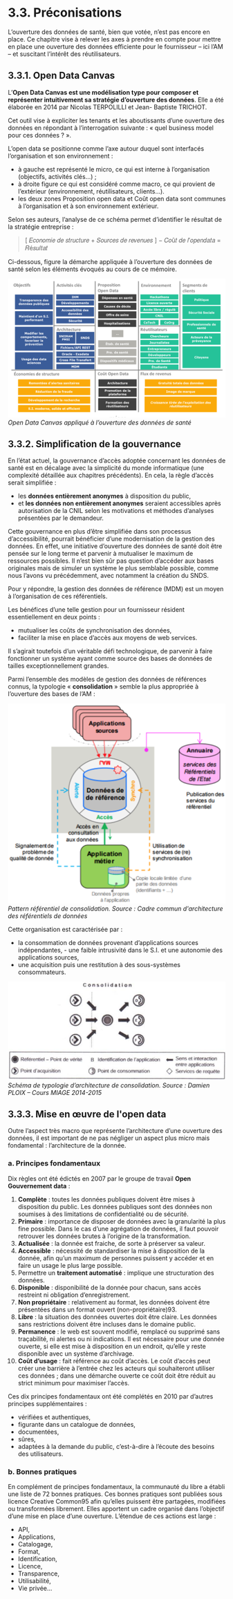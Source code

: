 # 3.3. Préconisations

L’ouverture des données de santé, bien que votée, n’est pas encore en place. Ce chapitre vise à relever les axes à prendre en compte pour mettre en place une ouverture des données efficiente pour le fournisseur – ici l’AM – et suscitant l’intérêt des réutilisateurs.

## 3.3.1. Open Data Canvas

L’**Open Data Canvas est une modélisation type pour composer et représenter intuitivement sa stratégie d’ouverture des données**. Elle a été élaborée en 2014 par Nicolas TERPOLILLI et Jean- Baptiste TRICHOT.

Cet outil vise à expliciter les tenants et les aboutissants d’une ouverture des données en répondant à l’interrogation suivante : « quel business model pour ces données ? ».

L’open data se positionne comme l’axe autour duquel sont interfacés l’organisation et son environnement :

- à gauche est représenté le micro, ce qui est interne à l’organisation (objectifs, activités clés...) ;
- à droite figure ce qui est considéré comme macro, ce qui provient de l’extérieur (environnement,
réutilisateurs, clients...).
- les deux zones Proposition open data et Coût open data sont communes à l’organisation et à son environnement extérieur.


Selon ses auteurs, l’analyse de ce schéma permet d’identifier le résultat de la stratégie entreprise :

> [ 𝐸𝑐𝑜𝑛𝑜𝑚𝑖𝑒 𝑑𝑒 𝑠𝑡𝑟𝑢𝑐𝑡𝑢𝑟𝑒 + 𝑆𝑜𝑢𝑟𝑐𝑒𝑠 𝑑𝑒 𝑟𝑒𝑣𝑒𝑛𝑢𝑒𝑠 ] − 𝐶𝑜û𝑡 𝑑𝑒 𝑙′𝑜𝑝𝑒𝑛𝑑𝑎𝑡𝑎 = 𝑅é𝑠𝑢𝑙𝑡𝑎𝑡

Ci-dessous, figure la démarche appliquée à l’ouverture des données de santé selon les éléments évoqués au cours de ce mémoire.

![Open Data Canvas appliqué à l’ouverture des données de santé](./gitbook/images/3.3.1_2.png)
*Open Data Canvas appliqué à l’ouverture des données de santé*

## 3.3.2. Simplification de la gouvernance

En l’état actuel, la gouvernance d’accès adoptée concernant les données de santé est en décalage avec la simplicité du monde informatique (une complexité détaillée aux chapitres précédents).
En cela, la règle d’accès serait simplifiée :


- les **données entièrement anonymes** à disposition du public,
- et **les données non entièrement anonymes** seraient accessibles après autorisation de la CNIL
selon les motivations et méthodes d’analyses présentées par le demandeur.


Cette gouvernance en plus d’être simplifiée dans son processus d’accessibilité, pourrait bénéficier d’une modernisation de la gestion des données. En effet, une initiative d’ouverture des données de santé doit être pensée sur le long terme et parvenir à mutualiser le maximum de ressources possibles. Il n’est bien sûr pas question d’accéder aux bases originales mais de simuler un système le plus semblable possible, comme nous l’avons vu précédemment, avec notamment la création du SNDS.


Pour y répondre, la gestion des données de référence (MDM) est un moyen à l’organisation de ces référentiels.


Les bénéfices d’une telle gestion pour un fournisseur résident essentiellement en deux points :

- mutualiser les coûts de synchronisation des données,
- faciliter la mise en place d’accès aux moyens de web services.

Il s’agirait toutefois d’un véritable défi technologique, de parvenir à faire fonctionner un système ayant comme source des bases de données de tailles exceptionnellement grandes.

Parmi l’ensemble des modèles de gestion des données de références connus, la typologie
« **consolidation** » semble la plus appropriée à l’ouverture des bases de l’AM :

![Pattern référentiel de consolidation](./gitbook/images/3.3.2_1.png)
*Pattern référentiel de consolidation. Source : Cadre commun d'architecture des référentiels de données*

Cette organisation est caractérisée par :

- la consommation de données provenant d’applications sources indépendantes,   - une faible intrusivité dans le S.I. et une autonomie des applications sources,
- une acquisition puis une restitution à des sous-systèmes consommateurs.

![Schéma de typologie d’architecture de consolidation](./gitbook/images/3.3.2_2.png)
*Schéma de typologie d’architecture de consolidation. Source : Damien PLOIX – Cours MIAGE 2014-2015*

## 3.3.3. Mise en œuvre de l'open data

Outre l’aspect très macro que représente l’architecture d’une ouverture des données, il est important de ne pas négliger un aspect plus micro mais fondamental : l’architecture de la donnée.


### a. Principes fondamentaux

Dix règles ont été édictés en 2007 par le groupe de travail **Open Gouvernement data** :

1. **Complète** : toutes les données publiques doivent être mises à disposition du public. Les données
publiques sont des données non soumises à des limitations de confidentialité ou de sécurité.
2. **Primaire** : importance de disposer de données avec la granularité la plus fine possible. Dans le cas d’une agrégation de données, il faut pouvoir retrouver les données brutes à l’origine de la transformation.
3. **Actualisée** : la donnée est fraiche, de sorte à préserver sa valeur.
4. **Accessible** : nécessité de standardiser la mise à disposition de la donnée, afin qu’un maximum de
personnes puissent y accéder et en faire un usage le plus large possible.
5. Permettre un **traitement automatisé** : implique une structuration des données.
6. **Disponible** : disponibilité de la donnée pour chacun, sans accès restreint ni obligation d’enregistrement.
7. **Non propriétaire** : relativement au format, les données doivent être présentées dans un format ouvert (non-propriétaire)93.
8. **Libre** : la situation des données ouvertes doit être claire. Les données sans restrictions doivent être incluses dans le domaine public.
9. **Permanence** : le web est souvent modifié, remplacé ou supprimé sans traçabilité, ni alertes ou ni indications. Il est nécessaire pour une donnée ouverte, si elle est mise à disposition en un endroit, qu’elle y reste disponible avec un système d’archivage.
10. **Coût d’usage** : fait référence au coût d’accès. Le coût d’accès peut créer une barrière à l’entrée chez les acteurs qui souhaiteront utiliser ces données ; dans une démarche ouverte ce coût doit être réduit au strict minimum pour maximiser l’accès.

Ces dix principes fondamentaux ont été complétés en 2010 par d’autres principes supplémentaires :

- vérifiées et authentiques,
- figurante dans un catalogue de données,
- documentées,
- sûres,
- adaptées à la demande du public, c’est-à-dire à l’écoute des besoins des utilisateurs.

### b. Bonnes pratiques

En complément de principes fondamentaux, la communauté du libre a établi une liste de 72 bonnes pratiques. Ces bonnes pratiques sont publiées sous licence Creative Common95 afin qu’elles puissent être partagées, modifiées ou transformées librement. Elles apportent un cadre organisé dans l’objectif d’une mise en place d’une ouverture. L’étendue de ces actions est large :

- API,
- Applications,
- Catalogage,
- Format,
- Identification,
- Licence,
- Transparence,
- Utilisabilité,
- Vie privée...
